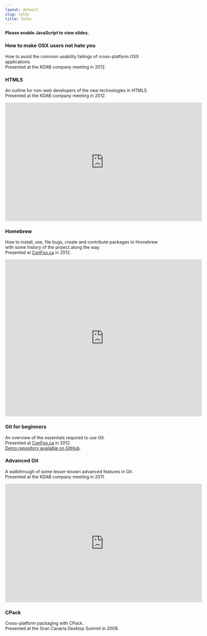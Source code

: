 ```yaml
---
layout: default
slug: talks
title: Talks
---
```

<noscript>**Please enable JavaScript to view slides.**</noscript>

### How to make OSX users not hate you
How to avoid the common usability failings of cross-platform OSX applications.  
Presented at the KDAB company meeting in 2012.  
<script async class="speakerdeck-embed" data-id="4fcdd9442e3678001f010cff" data-ratio="1.7777777777777777" src="//speakerdeck.com/assets/embed.js"></script>

### HTML5
An outline for non-web developers of the new technologies in HTML5.  
Presented at the KDAB company meeting in 2012.  
<iframe class="youtube-player" type="text/html" width="640" height="385" src="http://www.youtube.com/embed/WNfhVKNbZHo" frameborder="0"></iframe>  
<script async class="speakerdeck-embed" data-id="4fcdd8f02e36780022010add" data-ratio="1.7777777777777777" src="//speakerdeck.com/assets/embed.js"></script>

### Homebrew
How to install, use, file bugs, create and contribute packages to Homebrew with some history of the project along the way.  
Presented at [ConFoo.ca](http://confoo.ca) in 2012.  
<iframe class="youtube-player" type="text/html" width="640" height="510" src="http://www.youtube.com/embed/9ckwvn5fvyQ" frameborder="0"></iframe>  
<script async class="speakerdeck-embed" data-id="4f5121f68a37d6001f001693" data-ratio="1.3333333333333333" src="//speakerdeck.com/assets/embed.js"></script>

### Git for beginners
An overview of the essentials required to use Git.  
Presented at [ConFoo.ca](http://confoo.ca) in 2012.  
[Demo repository available on GitHub](https://github.com/mikemcquaid/GitForBeginnersDemo).  
<script async class="speakerdeck-embed" data-id="4f4e54e3f120e9001f01da56" data-ratio="1.3333333333333333" src="//speakerdeck.com/assets/embed.js"></script>

### Advanced Git
A walkthrough of some lesser-known advanced features in Git.  
Presented at the KDAB company meeting in 2011.  
<iframe class="youtube-player" type="text/html" width="640" height="385" src="http://www.youtube.com/embed/UwPO0MwOC8k" frameborder="0"></iframe>  
<script async class="speakerdeck-embed" data-id="4f4e51c73f09700022014d32" data-ratio="1.3333333333333333" src="//speakerdeck.com/assets/embed.js"></script>

### CPack
Cross-platform packaging with CPack.  
Presented at the Gran Canaria Desktop Summit in 2009.  
<script async class="speakerdeck-embed" data-id="4f4e50713f09700022014b63" data-ratio="1.3333333333333333" src="//speakerdeck.com/assets/embed.js"></script>
